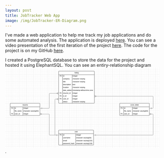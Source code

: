 ```yaml
---
layout: post
title: JobTracker Web App
image: /img/JobTracker-ER-Diagram.png
---
```


I've made a web application to help me track my job applications and do some automated analysis. The application is deployed [here](https://the-best-job-tracker.herokuapp.com/). You can see a video presentation of the first iteration of the project [here](https://youtu.be/-eOeFx0wUI0). The code for the project is on my GitHub [here](https://github.com/cjakuc/jobtracker).

I created a PostgreSQL database to store the data for the project and hosted it using ElephantSQL. You can see an entiry-relationship diagram ![here](/img/JobTracker-ER-Diagram.png). 
